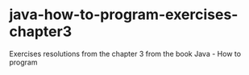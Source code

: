 # java-how-to-program-exercises-chapter3
Exercises resolutions from the chapter 3 from the book Java - How to program
